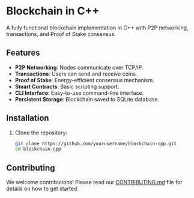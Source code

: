 
# Blockchain in C++

A fully functional blockchain implementation in C++ with P2P networking, transactions, and Proof of Stake consensus.

## Features
- **P2P Networking**: Nodes communicate over TCP/IP.
- **Transactions**: Users can send and receive coins.
- **Proof of Stake**: Energy-efficient consensus mechanism.
- **Smart Contracts**: Basic scripting support.
- **CLI Interface**: Easy-to-use command-line interface.
- **Persistent Storage**: Blockchain saved to SQLite database.

## Installation
1. Clone the repository:
   ```bash
   git clone https://github.com/yourusername/blockchain-cpp.git
   cd blockchain-cpp
## Contributing

We welcome contributions! Please read our [CONTRIBUTING.md](CONTRIBUTING.md) file for details on how to get started.